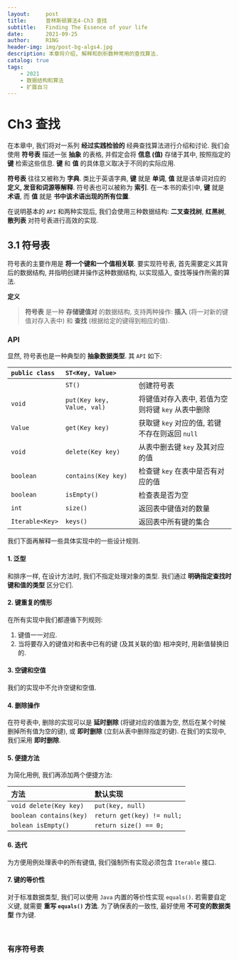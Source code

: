 ```yaml
---
layout:     post
title:      普林斯顿算法4-Ch3 查找
subtitle:   Finding The Essence of your life
date:       2021-09-25
author:     R1NG
header-img: img/post-bg-algs4.jpg
description: 本章将介绍, 解释和剖析数种常用的查找算法.
catalog: true
tags:
    - 2021
    - 数据结构和算法
    - 扩展自习
---
```


# Ch3 查找

在本章中, 我们将对一系列 **经过实践检验的** 经典查找算法进行介绍和讨论. 我们会使用 **符号表** 描述一张 **抽象** 的表格, 并假定会将 **信息 (值)** 存储于其中, 按照指定的 **键** 检索这些信息. **键** 和 **值** 的具体意义取决于不同的实际应用. 

**符号表** 往往又被称为 **字典**. 类比于英语字典, **键** 就是 **单词**, **值** 就是该单词对应的 **定义, 发音和词源等解释**. 符号表也可以被称为 **索引**. 在一本书的索引中, **键** 就是 **术语**, 而 **值** 就是 **书中该术语出现的所有位置**.

在说明基本的 `API` 和两种实现后, 我们会使用三种数据结构: **二叉查找树**, **红黑树**, **散列表** 对符号表进行高效的实现. 

## 3.1 符号表

符号表的主要作用是 **将一个键和一个值相关联**. 要实现符号表, 首先需要定义其背后的数据结构, 并指明创建并操作这种数据结构, 以实现插入, 查找等操作所需的算法. 

**定义**
> **符号表** 是一种 **存储键值对** 的数据结构, 支持两种操作: **插入** (将一对新的键值对存入表中) 和 **查找** (根据给定的键得到相应的值). 

### API

显然, 符号表也是一种典型的 **抽象数据类型**. 其 `API` 如下:

|`public class`|`ST<Key, Value>`||
|:-|:-|:-|
||`ST()`|创建符号表|
|`void`|`put(Key key, Value, val)`|将键值对存入表中, 若值为空则将键 `key` 从表中删除|
|`Value`|`get(Key key)`|获取键 `key` 对应的值, 若键不存在则返回 `null`|
|`void`|`delete(Key key)`|从表中删去键 `key` 及其对应的值|
|`boolean`|`contains(Key key)`|检查键 `key` 在表中是否有对应的值|
|`boolean`|`isEmpty()`|检查表是否为空|
|`int`|`size()`|返回表中键值对的数量|
|`Iterable<Key>`|`keys()`|返回表中所有键的集合|

我们下面再解释一些具体实现中的一些设计规则.

#### 1. 泛型
和排序一样, 在设计方法时, 我们不指定处理对象的类型. 我们通过 **明确指定查找时键和值的类型** 区分它们.

#### 2. 键重复的情形
在所有实现中我们都遵循下列规则: 
1. 键值一一对应.
2. 当将要存入的键值对和表中已有的键 (及其关联的值) 相冲突时, 用新值替换旧的. 

#### 3. 空键和空值
我们的实现中不允许空键和空值. 

#### 4. 删除操作
在符号表中, 删除的实现可以是 **延时删除** (将键对应的值置为空, 然后在某个时候删掉所有值为空的键), 或 **即时删除** (立刻从表中删除指定的键). 在我们的实现中, 我们采用 **即时删除**. 

#### 5. 便捷方法
为简化用例, 我们再添加两个便捷方法:

|方法|默认实现|
|:-|:-|
|`void delete(Key key)`|`put(key, null)`|
|`boolean contains(key)`|`return get(key) != null;`|
|`bolean isEmpty()`|`return size() == 0;`|

#### 6. 迭代
为方便用例处理表中的所有键值, 我们强制所有实现必须包含 `Iterable` 接口.

#### 7. 键的等价性
对于标准数据类型, 我们可以使用 `Java` 内置的等价性实现 `equals()`. 若需要自定义键, 就需要 **重写 `equals()` 方法**. 为了确保表的一致性, 最好使用 **不可变的数据类型** 作为键.

<br>

### 有序符号表



